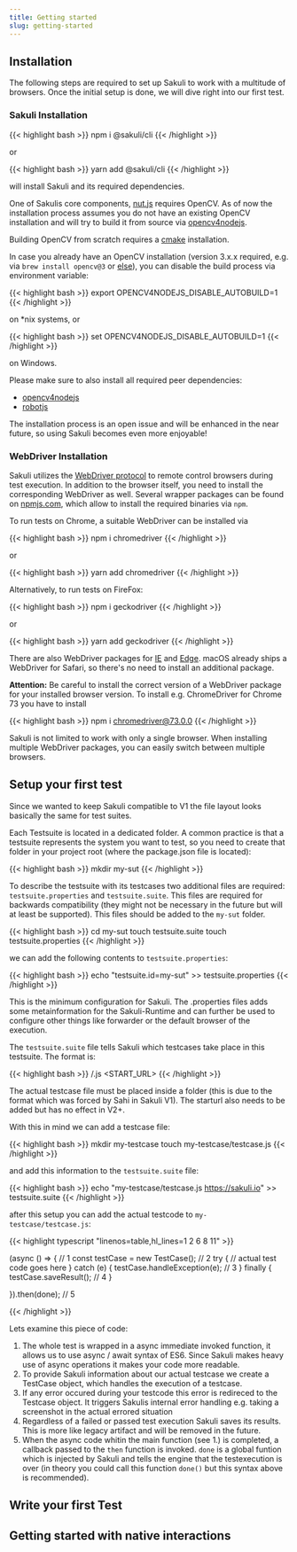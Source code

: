 ```yaml
---
title: Getting started
slug: getting-started
---
```


## Installation

The following steps are required to set up Sakuli to work with a multitude of browsers.
Once the initial setup is done, we will dive right into our first test.

### Sakuli Installation

{{< highlight bash >}}
npm i @sakuli/cli
{{< /highlight >}}

or

{{< highlight bash >}}
yarn add @sakuli/cli
{{< /highlight >}}

will install Sakuli and its required dependencies.

One of Sakulis core components, [nut.js](https://github.com/nut-tree/nut-js) requires OpenCV.
As of now the installation process assumes you do not have an existing OpenCV installation and will try to build it from source via [opencv4nodejs](https://github.com/justadudewhohacks/opencv4nodejs).

Building OpenCV from scratch requires a [cmake](https://cmake.org/) installation.

In case you already have an OpenCV installation (version 3.x.x required, e.g. via `brew install opencv@3` or [else](https://docs.opencv.org/3.4/df/d65/tutorial_table_of_content_introduction.html)), you can disable the build process via environment variable:

{{< highlight bash >}}
export OPENCV4NODEJS_DISABLE_AUTOBUILD=1
{{< /highlight >}}

on *nix systems, or

{{< highlight bash >}}
set OPENCV4NODEJS_DISABLE_AUTOBUILD=1
{{< /highlight >}}

on Windows.

Please make sure to also install all required peer dependencies:

- [opencv4nodejs](https://github.com/justadudewhohacks/opencv4nodejs#how-to-install)
- [robotjs](http://robotjs.io/docs/building)

The installation process is an open issue and will be enhanced in the near future, so using Sakuli becomes even more enjoyable!

### WebDriver Installation

Sakuli utilizes the [WebDriver protocol](https://www.w3.org/TR/webdriver1/) to remote control browsers during test execution.
In addition to the browser itself, you need to install the corresponding WebDriver as well.
Several wrapper packages can be found on [npmjs.com](https://npmjs.com), which allow to install the required binaries via `npm`.

To run tests on Chrome, a suitable WebDriver can be installed via

{{< highlight bash >}}
npm i chromedriver
{{< /highlight >}}

or

{{< highlight bash >}}
yarn add chromedriver
{{< /highlight >}}

Alternatively, to run tests on FireFox:

{{< highlight bash >}}
npm i geckodriver
{{< /highlight >}}

or

{{< highlight bash >}}
yarn add geckodriver
{{< /highlight >}}

There are also WebDriver packages for [IE](https://www.npmjs.com/package/iedriver) and [Edge](https://www.npmjs.com/package/edgedriver).
macOS already ships a WebDriver for Safari, so there's no need to install an additional package.

**Attention:** Be careful to install the correct version of a WebDriver package for your installed browser version. To install e.g. ChromeDriver for Chrome 73 you have to install

{{< highlight bash >}}
npm i chromedriver@73.0.0
{{< /highlight >}}

Sakuli is not limited to work with only a single browser.
When installing multiple WebDriver packages, you can easily switch between multiple browsers.

## Setup your first test

Since we wanted to keep Sakuli compatible to V1 the file layout looks basically the same for test suites.

Each Testsuite is located in a dedicated folder. A common practice is that a testsuite represents the system you want to test, so you need to create that folder in your project root (where the package.json file is located):

{{< highlight bash >}}
mkdir my-sut
{{< /highlight >}}

To describe the testsuite with its testcases two additional files are required: `testsuite.properties` and `testsuite.suite`. This files are required for backwards compatibility (they might not be necessary in the future but will at least be supported). This files should be added to the `my-sut` folder.

{{< highlight bash >}}
cd my-sut
touch testsuite.suite
touch testsuite.properties
{{< /highlight >}}

we can add the following contents to `testsuite.properties`:

{{< highlight bash >}}
echo "testsuite.id=my-sut" >> testsuite.properties
{{< /highlight >}}

This is the minimum configuration for Sakuli. The .properties files adds some metainformation for the Sakuli-Runtime and can further be used to configure other things like forwarder or the default browser of the execution.

The `testsuite.suite` file tells Sakuli which testcases take place in this testsuite. The format is:

{{< highlight bash >}}
<FOLDER-NAME>/<FILE-NAME>.js <START_URL>
{{< /highlight >}}

The actual testcase file must be placed inside a folder (this is due to the format which was forced by Sahi in Sakuli V1). The starturl also needs to be added but has no effect in V2+.

With this in mind we can add a testcase file:

{{< highlight bash >}}
mkdir my-testcase
touch my-testcase/testcase.js
{{< /highlight >}}

and add this information to the `testsuite.suite` file:

{{< highlight bash >}}
echo "my-testcase/testcase.js https://sakuli.io" >> testsuite.suite
{{< /highlight >}}

after this setup you can add the actual testcode to `my-testcase/testcase.js`:

{{< highlight typescript "linenos=table,hl_lines=1 2 6 8 11" >}}

(async () => {  // 1
    const testCase = new TestCase(); // 2
    try {
        // actual test code goes here
    } catch (e) {
        testCase.handleException(e); // 3
    } finally {
        testCase.saveResult(); // 4
    }

}).then(done); // 5

{{< /highlight >}}

Lets examine this piece of code:

1. The whole test is wrapped in a async immediate invoked function, it allows us to use async / await syntax of ES6. Since Sakuli makes heavy use of async operations it makes your code more readable.
2. To provide Sakuli information about our actual testcase we create a TestCase object, which handles the execution of a testcase.
3. If any error occured during your testcode this error is redireced to the Testcase object. It triggers Sakulis internal error handling e.g. taking a screenshot in the actual errored situation
4. Regardless of a failed or passed test execution Sakuli saves its results. This is more like legacy artifact and will be removed in the future.
5. When the async code whitin the main function (see 1.) is completed, a callback passed to the `then` function is invoked. `done` is a global funtion which is injected by Sakuli and tells the engine that the testexecution is over (in theory you could call this function `done()` but this syntax above is recommended).

## Write your first Test

## Getting started with native interactions
